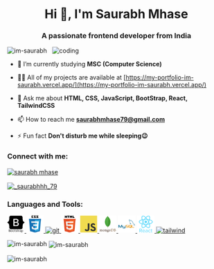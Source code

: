 <h1 align="center">Hi 👋, I'm Saurabh Mhase</h1>
<h3 align="center">A passionate frontend developer from India</h3>

<img align="right" alt="coding" width="400" src="https://www.lambdatest.com/resources/images/news24.gif">

<p align="left"> <img src="https://komarev.com/ghpvc/?username=im-saurabh&label=Profile%20views&color=0e75b6&style=flat" alt="im-saurabh" /> </p>

- 🌱 I’m currently studying **MSC (Computer Science)**

- 👨‍💻 All of my projects are available at [https://my-portfolio-im-saurabh.vercel.app/](https://my-portfolio-im-saurabh.vercel.app/)

- 💬 Ask me about **HTML, CSS, JavaScript, BootStrap, React, TailwindCSS**

- 📫 How to reach me **saurabhmhase79@gmail.com**

- ⚡ Fun fact **Don't disturb me while sleeping😉**

<h3 align="left">Connect with me:</h3>
<p align="left">
<a href="https://linkedin.com/in/saurabh mhase" target="blank"><img align="center" src="https://raw.githubusercontent.com/rahuldkjain/github-profile-readme-generator/master/src/images/icons/Social/linked-in-alt.svg" alt="saurabh mhase" height="30" width="40" /></a>

<a href="https://instagram.com/_saurabhhh_79" target="blank"><img align="center" src="https://raw.githubusercontent.com/rahuldkjain/github-profile-readme-generator/master/src/images/icons/Social/instagram.svg" alt="_saurabhhh_79" height="30" width="40" /></a>
</p>

<h3 align="left">Languages and Tools:</h3>
<p align="left"> <a href="https://getbootstrap.com" target="_blank" rel="noreferrer"> <img src="https://raw.githubusercontent.com/devicons/devicon/master/icons/bootstrap/bootstrap-plain-wordmark.svg" alt="bootstrap" width="40" height="40"/> </a> <a href="https://www.w3schools.com/css/" target="_blank" rel="noreferrer"> <img src="https://raw.githubusercontent.com/devicons/devicon/master/icons/css3/css3-original-wordmark.svg" alt="css3" width="40" height="40"/> </a> <a href="https://git-scm.com/" target="_blank" rel="noreferrer"> <img src="https://www.vectorlogo.zone/logos/git-scm/git-scm-icon.svg" alt="git" width="40" height="40"/> </a> <a href="https://www.w3.org/html/" target="_blank" rel="noreferrer"> <img src="https://raw.githubusercontent.com/devicons/devicon/master/icons/html5/html5-original-wordmark.svg" alt="html5" width="40" height="40"/> </a> <a href="https://developer.mozilla.org/en-US/docs/Web/JavaScript" target="_blank" rel="noreferrer"> <img src="https://raw.githubusercontent.com/devicons/devicon/master/icons/javascript/javascript-original.svg" alt="javascript" width="40" height="40"/> </a> <a href="https://www.mongodb.com/" target="_blank" rel="noreferrer"> <img src="https://raw.githubusercontent.com/devicons/devicon/master/icons/mongodb/mongodb-original-wordmark.svg" alt="mongodb" width="40" height="40"/> </a> <a href="https://www.mysql.com/" target="_blank" rel="noreferrer"> <img src="https://raw.githubusercontent.com/devicons/devicon/master/icons/mysql/mysql-original-wordmark.svg" alt="mysql" width="40" height="40"/> </a> <a href="https://reactjs.org/" target="_blank" rel="noreferrer"> <img src="https://raw.githubusercontent.com/devicons/devicon/master/icons/react/react-original-wordmark.svg" alt="react" width="40" height="40"/> </a> <a href="https://tailwindcss.com/" target="_blank" rel="noreferrer"> <img src="https://www.vectorlogo.zone/logos/tailwindcss/tailwindcss-icon.svg" alt="tailwind" width="40" height="40"/> </a> </p>

<p><img align="left" src="https://github-readme-stats.vercel.app/api/top-langs?username=im-saurabh&show_icons=true&locale=en&layout=compact" alt="im-saurabh" /></p>

<p>&nbsp;<img align="center" src="https://github-readme-stats.vercel.app/api?username=im-saurabh&show_icons=true&locale=en" alt="im-saurabh" /></p>

<p><img align="center" src="https://github-readme-streak-stats.herokuapp.com/?user=im-saurabh&" alt="im-saurabh" /></p>
